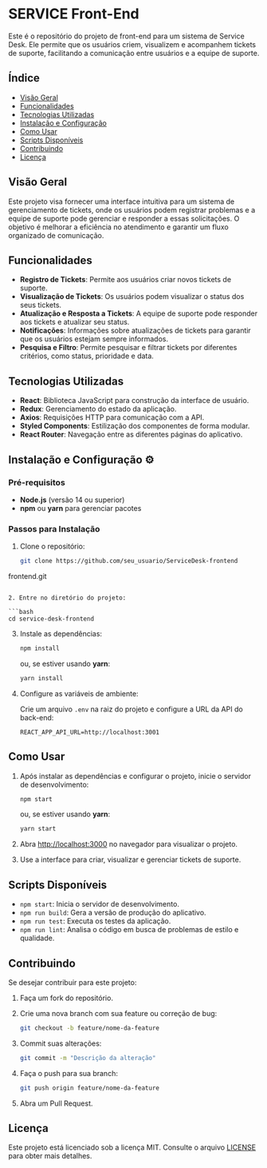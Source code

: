 # SERVICE Front-End

Este é o repositório do projeto de front-end para um sistema de Service Desk. Ele permite que os usuários criem, visualizem e acompanhem tickets de suporte, facilitando a comunicação entre usuários e a equipe de suporte.

## Índice
- [Visão Geral](#visão-geral)
- [Funcionalidades](#funcionalidades)
- [Tecnologias Utilizadas](#tecnologias-utilizadas)
- [Instalação e Configuração](#instalação-e-configuração)
- [Como Usar](#como-usar)
- [Scripts Disponíveis](#scripts-disponíveis)
- [Contribuindo](#contribuindo)
- [Licença](#licença)

## Visão Geral

Este projeto visa fornecer uma interface intuitiva para um sistema de gerenciamento de tickets, onde os usuários podem registrar problemas e a equipe de suporte pode gerenciar e responder a essas solicitações. O objetivo é melhorar a eficiência no atendimento e garantir um fluxo organizado de comunicação.

## Funcionalidades

- **Registro de Tickets**: Permite aos usuários criar novos tickets de suporte.
- **Visualização de Tickets**: Os usuários podem visualizar o status dos seus tickets.
- **Atualização e Resposta a Tickets**: A equipe de suporte pode responder aos tickets e atualizar seu status.
- **Notificações**: Informações sobre atualizações de tickets para garantir que os usuários estejam sempre informados.
- **Pesquisa e Filtro**: Permite pesquisar e filtrar tickets por diferentes critérios, como status, prioridade e data.

## Tecnologias Utilizadas

- **React**: Biblioteca JavaScript para construção da interface de usuário.
- **Redux**: Gerenciamento do estado da aplicação.
- **Axios**: Requisições HTTP para comunicação com a API.
- **Styled Components**: Estilização dos componentes de forma modular.
- **React Router**: Navegação entre as diferentes páginas do aplicativo.

## Instalação e Configuração ⚙

### Pré-requisitos

- **Node.js** (versão 14 ou superior)
- **npm** ou **yarn** para gerenciar pacotes

### Passos para Instalação

1. Clone o repositório:

   ```bash
   git clone https://github.com/seu_usuario/ServiceDesk-frontend
frontend.git
   ```

2. Entre no diretório do projeto:

   ```bash
   cd service-desk-frontend
   ```

3. Instale as dependências:

   ```bash
   npm install
   ```

   ou, se estiver usando **yarn**:

   ```bash
   yarn install
   ```

4. Configure as variáveis de ambiente:

   Crie um arquivo `.env` na raiz do projeto e configure a URL da API do back-end:

   ```
   REACT_APP_API_URL=http://localhost:3001
   ```

## Como Usar

1. Após instalar as dependências e configurar o projeto, inicie o servidor de desenvolvimento:

   ```bash
   npm start
   ```

   ou, se estiver usando **yarn**:

   ```bash
   yarn start
   ```

2. Abra [http://localhost:3000](http://localhost:3000) no navegador para visualizar o projeto.

3. Use a interface para criar, visualizar e gerenciar tickets de suporte.

## Scripts Disponíveis

- `npm start`: Inicia o servidor de desenvolvimento.
- `npm run build`: Gera a versão de produção do aplicativo.
- `npm run test`: Executa os testes da aplicação.
- `npm run lint`: Analisa o código em busca de problemas de estilo e qualidade.

## Contribuindo

Se desejar contribuir para este projeto:

1. Faça um fork do repositório.
2. Crie uma nova branch com sua feature ou correção de bug:

   ```bash
   git checkout -b feature/nome-da-feature
   ```

3. Commit suas alterações:

   ```bash
   git commit -m "Descrição da alteração"
   ```

4. Faça o push para sua branch:

   ```bash
   git push origin feature/nome-da-feature
   ```

5. Abra um Pull Request.

## Licença

Este projeto está licenciado sob a licença MIT. Consulte o arquivo [LICENSE](./LICENSE) para obter mais detalhes.

